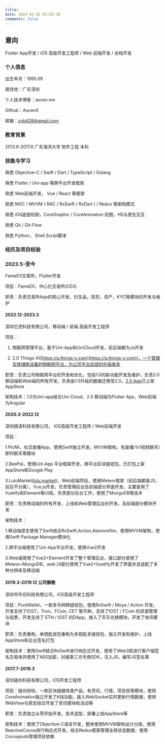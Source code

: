 ```yaml
---
title: 
date: 2024-01-01 02:02:30
comments: false
---
```

## 意向


Flutter App开发 / iOS 高级开发工程师 / Web 前端开发 / 全栈开发

  

### 个人信息

  

出生年月：1995.09

居住地：广东深圳

个人技术博客：ascen.me

Github：AscenX

邮箱：zyb428@gmail.com

  

### 教育背景

  

2013.9-2017.6 广东海洋大学 软件工程 本科

  

### 技能与学习

  

熟悉 Objective-C / Swift / Dart / TypeScript  / Golang

熟悉 Flutter / Uni-app 等跨平台开发框架

熟悉 Web前端开发， Vue / React 等框架

熟悉 MVC / MVVM ( RAC / RxSwift  / RxDart ) / Redux 等架构模式

熟悉 iOS底层机制，CoreGraphic / CoreAnimation 绘图，H5与原生交互

熟悉 Git / Git-Flow

熟悉 Python， Shell Script脚本

  
  

### 经历及项目经验

  

### 2023.5-至今

FameEX交易所，Flutter开发

项目：FameEX，中心化交易所(CEX)

职责：负责交易所App的核心开发，衍生品，现货，资产，KYC等模块的开发与维护


#### 2022.12-2023.3

深圳它虎科技有限公司，移动端 / 前端 高级开发工程师

项目：

1. 物联网管理平台，基于Uni-App和UniCloud开发，前后端都为Js开发

2. 2.0 Things-X([https://a.things-x.com](https://a.things-x.com))，一个管理实体储能设备的物联网平台，为公司平台后续的升级版本

职责：负责公司物联网平台的开发和优化，包括1.0的新功能开发及维护，负责2.0移动端和Web端的所有开发，负责由1.0升级的数据迁移至2.0，[2.0 App](https://apps.apple.com/cn/app/things-x/id1672227962)已上架AppStore

架构技术：1.0为Uni-app结合Uni-Cloud，2.0 移动端为Flutter App，Web前端为Angular

#### 2020.3-2022.12

深圳猎语科技有限公司， iOS高级开发工程师 / Web前端开发

项目：

1.PicMI，社交直播App，使用Swift独立开发，MVVM架构，有直播/1v1视频聊天/即时聊天等模块

2.BeePal，使用Uni-App 平台框架开发，跨平台区块链钱包，已打包上架AppStore和Google Play

3.LuluMarket([lulu.market](https://lulu.market))，Web前端项目，使用Meteor框架（前后端都是JS，前后不分离），Vue.js开发，负责管理后台及前端部分界面开发，主要是用了Vuetify和Element等UI库。负责部分后台工作，使用了MongoDB等技术

职责：负责移动端的所有开发，上线和Web管理后台的开发，及前端部分模块开发

架构技术：

1.移动端原生使用了Swift结合RxSwift,Action,Alamorefire，使用MVVM架构，使用Swift Package Manager模块化

2.跨平台端使用了Uni-App平台开发，使用Vue2开发

3.Web端使用了Vue2+Element开发了整个管理后台，接口部分使用了Meteor+MongoDB，web UI部分使用了Vue2+Vuetify开发了界面并且适配了多种分辨率及移动端


#### 2019.3-2019.12 公司解散

深圳市毕应科技有限公司，iOS高级开发工程师

项目：PureWallet，一款多币种跨链钱包，使用RxSwift / Moya / Action 开发，开发支持了IOST，Tron，FCoin, CET 等币种，支持了IOST / FCoin 的资源管理与投票，开发支持了 ETH / IOST 的DApp，接入了币币兑换模块，开发了快讯模块

职责：负责重构，单钥匙钱包重构为多钥匙多链钱包，独立开发和维护，上线AppStore和企业签名打包

架构技术：使用Swift结合RxSwift进行响应式开发，使用了Web3库进行客户端签名交易体并使用了AES加密，对接第三方币商SDK，注入JS，编写JS签名等



#### 2017.7-2019.3

深圳链向科技有限公司，iOS开发工程师

项目：链向财经，一款区块链媒体类产品，有资讯，行情，项目库等模块，使用CoreAnimation独立开发了K线功能，接入WebSocket实时更新行情数据，使用WebView与原生结合开发了资讯模块和活动等

职责：负责独立从零开始开发，技术选型，部署上线AppStore等

架构技术：使用了Objective-C语言开发，整体使用MVVM架构设计分层，使用ReactiveCocoa进行响应式开发，结合Redux框架管理全局状态数据，使用Cocoapods管理项目依赖



